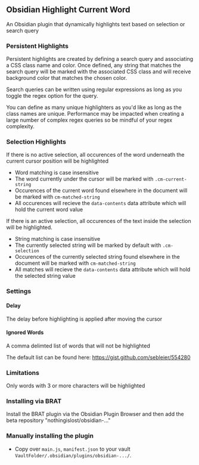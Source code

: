 ## Obsidian Highlight Current Word

An Obsidian plugin that dynamically highlights text based on selection or search query

### Persistent Highlights

Persistent highlights are created by defining a search query and associating a CSS class name and color. Once defined, any string that matches the search query will be marked with the associated CSS class and will receive background color that matches the chosen color.

Search queries can be written using regular expressions as long as you toggle the regex option for the query.

You can define as many unique highlighters as you'd like as long as the class names are unique. Performance may be impacted when creating a large number of complex regex queries so be mindful of your regex complexity.

### Selection Highlights

If there is no active selection, all occurences of the word underneath the current cursor position will be highlighted
- Word matching is case insensitive
- The word currently under the cursor will be marked with `.cm-current-string`
- Occurences of the current word found elsewhere in the document will be marked with `cm-matched-string`
- All occurences will recieve the `data-contents` data attribute which will hold the current word value

If there is an active selection, all occurences of the text inside the selection will be highlighted.
- String matching is case insensitive
- The currently selected string will be marked by default with `.cm-selection`
- Occurences of the currently selected string found elsewhere in the document will be marked with `cm-matched-string`
- All matches will recieve the `data-contents` data attribute which will hold the selected string value

### Settings

#### Delay

The delay before highlighting is applied after moving the cursor

#### Ignored Words

A comma delimted list of words that will not be highlighted

The default list can be found here: https://gist.github.com/sebleier/554280

### Limitations

Only words with 3 or more characters will be highlighted

### Installing via BRAT

Install the BRAT plugin via the Obsidian Plugin Browser and then add the beta repository "nothingislost/obsidian-..."

### Manually installing the plugin

- Copy over `main.js`, `manifest.json` to your vault `VaultFolder/.obsidian/plugins/obsidian-.../`.
